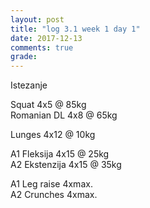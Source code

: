 ```yaml
---
layout: post
title: "log 3.1 week 1 day 1"
date: 2017-12-13
comments: true
grade:
---
```


Istezanje

Squat 4x5 @ 85kg  
Romanian DL 4x8 @ 65kg  

Lunges 4x12 @ 10kg  
   
A1 Fleksija 4x15 @ 25kg    
A2 Ekstenzija 4x15 @ 35kg    

A1 Leg raise 4xmax.   
A2 Crunches 4xmax.   
